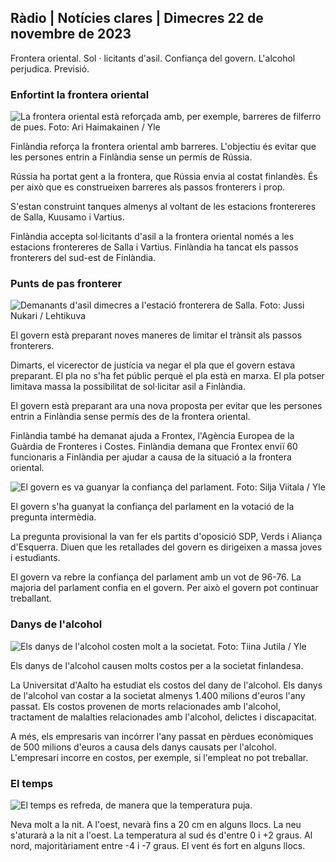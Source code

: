 ## Ràdio \| Notícies clares \| Dimecres 22 de novembre de 2023

Frontera oriental. Sol · licitants d'asil. Confiança del govern. L'alcohol perjudica. Previsió.

### Enfortint la frontera oriental

![La frontera oriental està reforçada amb, per exemple, barreres de filferro de pues. Foto: Ari Haimakainen / Yle](https://images.cdn.yle.fi/image/upload/c_crop,h_3078,w_5472,x_0,y_157/ar_1.7777777777777777,c_fill,g_faces,h_1270,w_1270.q_auto:eco/f_auto/fl_lossy/v1700489748/39-1203622655b691ed016a)

Finlàndia reforça la frontera oriental amb barreres. L'objectiu és evitar que les persones entrin a Finlàndia sense un permís de Rússia.

Rússia ha portat gent a la frontera, que Rússia envia al costat finlandès. És per això que es construeixen barreres als passos fronterers i prop.

S'estan construint tanques almenys al voltant de les estacions frontereres de Salla, Kuusamo i Vartius.

Finlàndia accepta sol·licitants d'asil a la frontera oriental només a les estacions frontereres de Salla i Vartius. Finlàndia ha tancat els passos fronterers del sud-est de Finlàndia.

### Punts de pas fronterer

![Demanants d'asil dimecres a l'estació fronterera de Salla. Foto: Jussi Nukari / Lehtikuva](https://images.cdn.yle.fi/image/upload/c_crop,h_2879,w_5119,x_0,y_429/ar_1.7777777777777777,c_fill,g_faces,h_6710,w_1205.q_auto:eco/f_auto/fl_lossy/v1700655653/39-1204918655df1f3cef50)

El govern està preparant noves maneres de limitar el trànsit als passos fronterers.

Dimarts, el vicerector de justícia va negar el pla que el govern estava preparant. El pla no s'ha fet públic perquè el pla està en marxa. El pla potser limitava massa la possibilitat de sol·licitar asil a Finlàndia.

El govern està preparant ara una nova proposta per evitar que les persones entrin a Finlàndia sense permís des de la frontera oriental.

Finlàndia també ha demanat ajuda a Frontex, l'Agència Europea de la Guàrdia de Fronteres i Costes. Finlàndia demana que Frontex enviï 60 funcionaris a Finlàndia per ajudar a causa de la situació a la frontera oriental.

![El govern es va guanyar la confiança del parlament. Foto: Silja Viitala / Yle](https://images.cdn.yle.fi/image/upload/c_crop,h_2241,w_3983,x_0,y_325/ar_1.7777777777777777,c_fill,g_faces,h_671.0,w_1201,w_1201q_auto:eco/f_auto/fl_lossy/v1696934704/39-118409465252a7d6dc9d)

El govern s'ha guanyat la confiança del parlament en la votació de la pregunta intermèdia.

La pregunta provisional la van fer els partits d'oposició SDP, Verds i Aliança d'Esquerra. Diuen que les retallades del govern es dirigeixen a massa joves i estudiants.

El govern va rebre la confiança del parlament amb un vot de 96-76. La majoria del parlament confia en el govern. Per això el govern pot continuar treballant.

### Danys de l'alcohol

![Els danys de l'alcohol costen molt a la societat. Foto: Tiina Jutila / Yle](https://images.cdn.yle.fi/image/upload/c_crop,h_2944,w_5235,x_0,y_312/ar_1.7777777777777777,c_fill,g_faces,h_675/0_r1201,w_1201q_auto:eco/f_auto/fl_lossy/v1700406169/39-1203003655a1febe291f)

Els danys de l'alcohol causen molts costos per a la societat finlandesa.

La Universitat d'Aalto ha estudiat els costos del dany de l'alcohol. Els danys de l'alcohol van costar a la societat almenys 1.400 milions d'euros l'any passat. Els costos provenen de morts relacionades amb l'alcohol, tractament de malalties relacionades amb l'alcohol, delictes i discapacitat.

A més, els empresaris van incórrer l'any passat en pèrdues econòmiques de 500 milions d'euros a causa dels danys causats per l'alcohol. L'empresari incorre en costos, per exemple, si l'empleat no pot treballar.

### El temps

![El temps es refreda, de manera que la temperatura puja.](https://images.cdn.yle.fi/image/upload/c_crop,h_1080,w_1919,x_0,y_0/ar_1.77777777777777777,c_fill,g_faces,h_6705,w_1270,/dpr_1.0/q_auto:eco/f_auto/fl_lossy/v1700671048/39-1205140655e2e229bced)

Neva molt a la nit. A l'oest, nevarà fins a 20 cm en alguns llocs. La neu s'aturarà a la nit a l'oest. La temperatura al sud és d'entre 0 i +2 graus. Al nord, majoritàriament entre -4 i -7 graus. El vent és fort en alguns llocs.